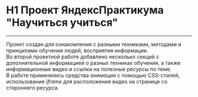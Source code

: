 # H1 Проект ЯндексПрактикума "Научиться учиться"
------
Проект создан для ознакомления с разными техниками, методами и принципами обучения людей, восприятия информации.  
Во второй проектной работе добавлено несколько секций с дополнительной информацией о разных техниках обучения, а также информационные видео и ссылки на полезные ресурсы по теме.  
В работе применялись средства *анимации* с помощью CSS-стилей, использование *iframe* для расположения видео на странице со стороннего ресурса.
